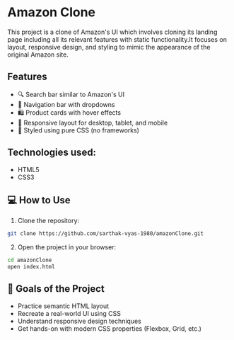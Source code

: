 # Amazon Clone

This project is a clone of Amazon's UI which involves cloning its landing page including all its relevant features with static functionality.It focuses on layout, responsive design, and styling to mimic the appearance of the original Amazon site.

## Features
- 🔍 Search bar similar to Amazon's UI
- 🧾 Navigation bar with dropdowns
- 🛍️ Product cards with hover effects
- 📱 Responsive layout for desktop, tablet, and mobile
- 🎨 Styled using pure CSS (no frameworks)

## Technologies used:
- HTML5
- CSS3
  
## 💻 How to Use

1. Clone the repository:

```bash
git clone https://github.com/sarthak-vyas-1980/amazonClone.git
```
2. Open the project in your browser:

```bash
cd amazonClone
open index.html
```
## 🎯 Goals of the Project
- Practice semantic HTML layout
- Recreate a real-world UI using CSS
- Understand responsive design techniques
- Get hands-on with modern CSS properties (Flexbox, Grid, etc.)
